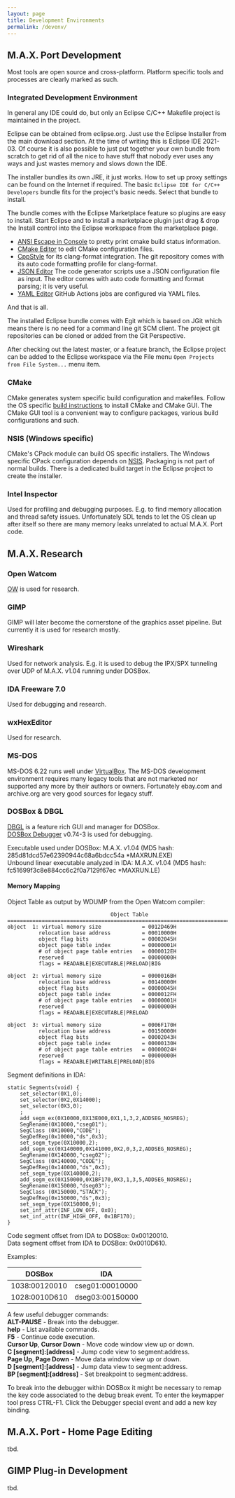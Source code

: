 ```yaml
---
layout: page
title: Development Environments
permalink: /devenv/
---
```


## M.A.X. Port Development

Most tools are open source and cross-platform. Platform specific tools and processes are clearly marked as such.

### Integrated Development Environment

In general any IDE could do, but only an Eclipse C/C++ Makefile project is maintained in the project.

Eclipse can be obtained from eclipse.org. Just use the Eclipse Installer from the main download section. At the time of writing this is Eclipse IDE 2021-03. Of course it is also possible to just put together your own bundle from scratch to get rid of all the nice to have stuff that nobody ever uses any ways and just wastes memory and slows down the IDE.

The installer bundles its own JRE, it just works. How to set up proxy settings can be found on the Internet if required. The basic `Eclipse IDE for C/C++ Developers` bundle fits for the project's basic needs. Select that bundle to install.

The bundle comes with the Eclipse Marketplace feature so plugins are easy to install. Start Eclipse and to install a marketplace plugin just drag & drop the Install control into the Eclipse workspace from the marketplace page.

- [ANSI Escape in Console](https://marketplace.eclipse.org/content/ansi-escape-console) to pretty print cmake build status information.
- [CMake Editor](https://marketplace.eclipse.org/content/cmake-editor) to edit CMake configuration files.
- [CppStyle](https://marketplace.eclipse.org/content/cppstyle) for its clang-format integration. The git repository comes with its auto code formatting profile for clang-format.
- [JSON Editor](https://marketplace.eclipse.org/content/json-editor-plugin) The code generator scripts use a JSON configuration file as input. The editor comes with auto code formatting and format parsing; it is very useful.
- [YAML Editor](https://marketplace.eclipse.org/content/yaml-editor) GitHub Actions jobs are configured via YAML files.

And that is all.

The installed Eclipse bundle comes with Egit which is based on JGit which means there is no need for a command line git SCM client. The project git repositories can be cloned or added from the Git Perspective.

After checking out the latest master, or a feature branch, the Eclipse project can be added to the Eclipse workspace via the File menu `Open Projects from File System...` menu item.

### CMake

CMake generates system specific build configuration and makefiles. Follow the OS specific [build instructions](build.md) to install CMake and CMake GUI. The CMake GUI tool is a convenient way to configure packages, various build configurations and such.

### NSIS (Windows specific)

CMake's CPack module can build OS specific installers. The Windows specific CPack configuration depends on [NSIS](https://nsis.sourceforge.io/Main_Page). Packaging is not part of normal builds. There is a dedicated build target in the Eclipse project to create the installer.

### Intel Inspector

Used for profiling and debugging purposes. E.g. to find memory allocation and thread safety issues. Unfortunately SDL tends to let the OS clean up after itself so there are many memory leaks unrelated to actual M.A.X. Port code.

## M.A.X. Research

### Open Watcom

[OW](http://open-watcom.github.io/) is used for research.

### GIMP

GIMP will later become the cornerstone of the graphics asset pipeline. But currently it is used for research mostly.

### Wireshark

Used for network analysis. E.g. it is used to debug the IPX/SPX tunneling over UDP of M.A.X. v1.04 running under DOSBox.

### IDA Freeware 7.0

Used for debugging and research.

### wxHexEditor

Used for research.

### MS-DOS

MS-DOS 6.22 runs well under [VirtualBox](https://www.virtualbox.org/). The MS-DOS development environment requires many legacy tools that are not marketed nor supported any more by their authors or owners. Fortunately ebay.com and archive.org are very good sources for legacy stuff.

### DOSBox & DBGL

[DBGL](https://dbgl.org/) is a feature rich GUI and manager for DOSBox.  
[DOSBox Debugger](https://www.vogons.org/viewtopic.php?t=7323) v0.74-3 is used for debugging.

Executable used under DOSBox: M.A.X. v1.04 (MD5 hash: 285d81dcd57e62390944c68a6bdcc54a *MAXRUN.EXE)  
Unbound linear executable analyzed in IDA: M.A.X. v1.04 (MD5 hash: fc51699f3c8e884cc6c2f0a7129f67ec *MAXRUN.LE)

#### Memory Mapping

Object Table as output by WDUMP from the Open Watcom compiler:
```
                                 Object Table
==============================================================================
object  1: virtual memory size             = 0012D469H
          relocation base address          = 00010000H
          object flag bits                 = 00002045H
          object page table index          = 00000001H
          # of object page table entries   = 0000012EH
          reserved                         = 00000000H
          flags = READABLE|EXECUTABLE|PRELOAD|BIG

object  2: virtual memory size             = 0000016BH
          relocation base address          = 00140000H
          object flag bits                 = 00000045H
          object page table index          = 0000012FH
          # of object page table entries   = 00000001H
          reserved                         = 00000000H
          flags = READABLE|EXECUTABLE|PRELOAD

object  3: virtual memory size             = 0006F170H
          relocation base address          = 00150000H
          object flag bits                 = 00002043H
          object page table index          = 00000130H
          # of object page table entries   = 00000024H
          reserved                         = 00000000H
          flags = READABLE|WRITABLE|PRELOAD|BIG
```

Segment definitions in IDA:
```
static Segments(void) {
	set_selector(0X1,0);
	set_selector(0X2,0X14000);
	set_selector(0X3,0);
	;
	add_segm_ex(0X10000,0X13E000,0X1,1,3,2,ADDSEG_NOSREG);
	SegRename(0X10000,"cseg01");
	SegClass (0X10000,"CODE");
	SegDefReg(0x10000,"ds",0x3);
	set_segm_type(0X10000,2);
	add_segm_ex(0X140000,0X141000,0X2,0,3,2,ADDSEG_NOSREG);
	SegRename(0X140000,"cseg02");
	SegClass (0X140000,"CODE");
	SegDefReg(0x140000,"ds",0x3);
	set_segm_type(0X140000,2);
	add_segm_ex(0X150000,0X1BF170,0X3,1,3,5,ADDSEG_NOSREG);
	SegRename(0X150000,"dseg03");
	SegClass (0X150000,"STACK");
	SegDefReg(0x150000,"ds",0x3);
	set_segm_type(0X150000,9);
	set_inf_attr(INF_LOW_OFF, 0x0);
	set_inf_attr(INF_HIGH_OFF, 0x1BF170);
}
```

Code segment offset from IDA to DOSBox: 0x00120010.  
Data segment offset from IDA to DOSBox: 0x0010D610.

Examples:

| DOSBox | IDA |
| ------------- | ------------- |
| 1038:00120010 | cseg01:00010000 |
| 1028:0010D610 | dseg03:00150000 |


A few useful debugger commands:  
**ALT-PAUSE** - Break into the debugger.  
**help** - List available commands.  
**F5** - Continue code execution.  
**Cursor Up**, **Cursor Down** - Move code window view up or down.  
**C \[segment\]:\[address\]** - Jump code view to segment:address.  
**Page Up**, **Page Down** - Move data window view up or down.  
**D \[segment\]:\[address\]** - Jump data view to segment:address.  
**BP \[segment\]:\[address\]** - Set breakpoint to segment:address.  

To break into the debugger within DOSBox it might be necessary to remap the key code associated to the debug break event. To enter the keymapper tool press CTRL-F1. Click the Debugger special event and add a new key binding.

## M.A.X. Port - Home Page Editing

tbd.

## GIMP Plug-in Development

tbd.
